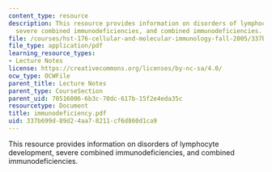 ```yaml
---
content_type: resource
description: This resource provides information on disorders of lymphocyte development,
  severe combined immunodeficiencies, and combined immunodeficiencies.
file: /courses/hst-176-cellular-and-molecular-immunology-fall-2005/337b699d89d24aa78211cf6d860d1ca9_immunodeficiency.pdf
file_type: application/pdf
learning_resource_types:
- Lecture Notes
license: https://creativecommons.org/licenses/by-nc-sa/4.0/
ocw_type: OCWFile
parent_title: Lecture Notes
parent_type: CourseSection
parent_uid: 70516006-6b3c-70dc-617b-15f2e4eda35c
resourcetype: Document
title: immunodeficiency.pdf
uid: 337b699d-89d2-4aa7-8211-cf6d860d1ca9
---
```

This resource provides information on disorders of lymphocyte development, severe combined immunodeficiencies, and combined immunodeficiencies.